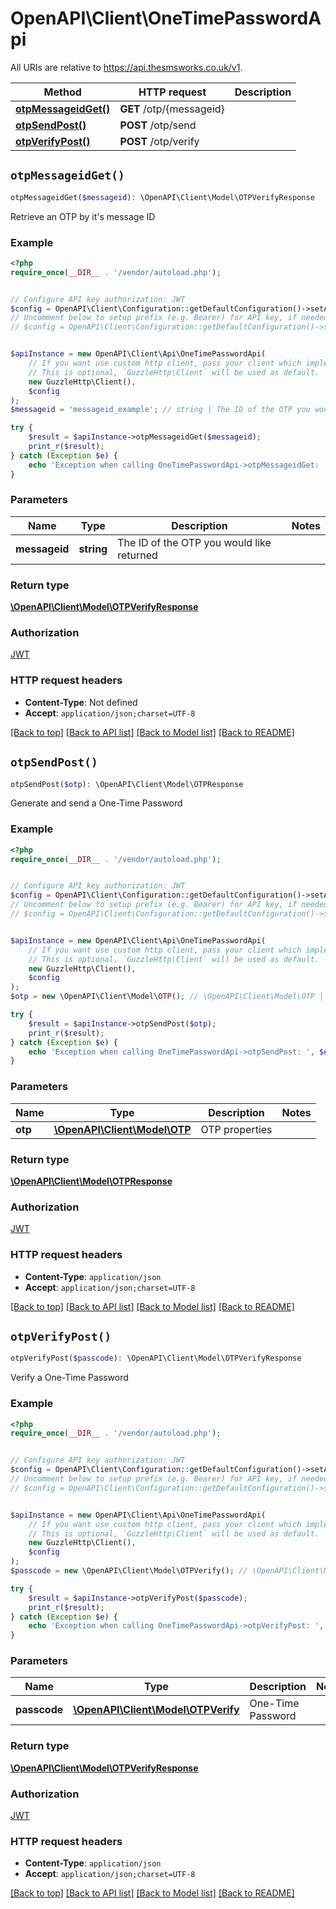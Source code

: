 # OpenAPI\Client\OneTimePasswordApi

All URIs are relative to https://api.thesmsworks.co.uk/v1.

Method | HTTP request | Description
------------- | ------------- | -------------
[**otpMessageidGet()**](OneTimePasswordApi.md#otpMessageidGet) | **GET** /otp/{messageid} | 
[**otpSendPost()**](OneTimePasswordApi.md#otpSendPost) | **POST** /otp/send | 
[**otpVerifyPost()**](OneTimePasswordApi.md#otpVerifyPost) | **POST** /otp/verify | 


## `otpMessageidGet()`

```php
otpMessageidGet($messageid): \OpenAPI\Client\Model\OTPVerifyResponse
```



Retrieve an OTP by it's message ID

### Example

```php
<?php
require_once(__DIR__ . '/vendor/autoload.php');


// Configure API key authorization: JWT
$config = OpenAPI\Client\Configuration::getDefaultConfiguration()->setApiKey('Authorization', 'YOUR_API_KEY');
// Uncomment below to setup prefix (e.g. Bearer) for API key, if needed
// $config = OpenAPI\Client\Configuration::getDefaultConfiguration()->setApiKeyPrefix('Authorization', 'Bearer');


$apiInstance = new OpenAPI\Client\Api\OneTimePasswordApi(
    // If you want use custom http client, pass your client which implements `GuzzleHttp\ClientInterface`.
    // This is optional, `GuzzleHttp\Client` will be used as default.
    new GuzzleHttp\Client(),
    $config
);
$messageid = 'messageid_example'; // string | The ID of the OTP you would like returned

try {
    $result = $apiInstance->otpMessageidGet($messageid);
    print_r($result);
} catch (Exception $e) {
    echo 'Exception when calling OneTimePasswordApi->otpMessageidGet: ', $e->getMessage(), PHP_EOL;
}
```

### Parameters

Name | Type | Description  | Notes
------------- | ------------- | ------------- | -------------
 **messageid** | **string**| The ID of the OTP you would like returned |

### Return type

[**\OpenAPI\Client\Model\OTPVerifyResponse**](../Model/OTPVerifyResponse.md)

### Authorization

[JWT](../../README.md#JWT)

### HTTP request headers

- **Content-Type**: Not defined
- **Accept**: `application/json;charset=UTF-8`

[[Back to top]](#) [[Back to API list]](../../README.md#endpoints)
[[Back to Model list]](../../README.md#models)
[[Back to README]](../../README.md)

## `otpSendPost()`

```php
otpSendPost($otp): \OpenAPI\Client\Model\OTPResponse
```



Generate and send a One-Time Password

### Example

```php
<?php
require_once(__DIR__ . '/vendor/autoload.php');


// Configure API key authorization: JWT
$config = OpenAPI\Client\Configuration::getDefaultConfiguration()->setApiKey('Authorization', 'YOUR_API_KEY');
// Uncomment below to setup prefix (e.g. Bearer) for API key, if needed
// $config = OpenAPI\Client\Configuration::getDefaultConfiguration()->setApiKeyPrefix('Authorization', 'Bearer');


$apiInstance = new OpenAPI\Client\Api\OneTimePasswordApi(
    // If you want use custom http client, pass your client which implements `GuzzleHttp\ClientInterface`.
    // This is optional, `GuzzleHttp\Client` will be used as default.
    new GuzzleHttp\Client(),
    $config
);
$otp = new \OpenAPI\Client\Model\OTP(); // \OpenAPI\Client\Model\OTP | OTP properties

try {
    $result = $apiInstance->otpSendPost($otp);
    print_r($result);
} catch (Exception $e) {
    echo 'Exception when calling OneTimePasswordApi->otpSendPost: ', $e->getMessage(), PHP_EOL;
}
```

### Parameters

Name | Type | Description  | Notes
------------- | ------------- | ------------- | -------------
 **otp** | [**\OpenAPI\Client\Model\OTP**](../Model/OTP.md)| OTP properties |

### Return type

[**\OpenAPI\Client\Model\OTPResponse**](../Model/OTPResponse.md)

### Authorization

[JWT](../../README.md#JWT)

### HTTP request headers

- **Content-Type**: `application/json`
- **Accept**: `application/json;charset=UTF-8`

[[Back to top]](#) [[Back to API list]](../../README.md#endpoints)
[[Back to Model list]](../../README.md#models)
[[Back to README]](../../README.md)

## `otpVerifyPost()`

```php
otpVerifyPost($passcode): \OpenAPI\Client\Model\OTPVerifyResponse
```



Verify a One-Time Password

### Example

```php
<?php
require_once(__DIR__ . '/vendor/autoload.php');


// Configure API key authorization: JWT
$config = OpenAPI\Client\Configuration::getDefaultConfiguration()->setApiKey('Authorization', 'YOUR_API_KEY');
// Uncomment below to setup prefix (e.g. Bearer) for API key, if needed
// $config = OpenAPI\Client\Configuration::getDefaultConfiguration()->setApiKeyPrefix('Authorization', 'Bearer');


$apiInstance = new OpenAPI\Client\Api\OneTimePasswordApi(
    // If you want use custom http client, pass your client which implements `GuzzleHttp\ClientInterface`.
    // This is optional, `GuzzleHttp\Client` will be used as default.
    new GuzzleHttp\Client(),
    $config
);
$passcode = new \OpenAPI\Client\Model\OTPVerify(); // \OpenAPI\Client\Model\OTPVerify | One-Time Password

try {
    $result = $apiInstance->otpVerifyPost($passcode);
    print_r($result);
} catch (Exception $e) {
    echo 'Exception when calling OneTimePasswordApi->otpVerifyPost: ', $e->getMessage(), PHP_EOL;
}
```

### Parameters

Name | Type | Description  | Notes
------------- | ------------- | ------------- | -------------
 **passcode** | [**\OpenAPI\Client\Model\OTPVerify**](../Model/OTPVerify.md)| One-Time Password |

### Return type

[**\OpenAPI\Client\Model\OTPVerifyResponse**](../Model/OTPVerifyResponse.md)

### Authorization

[JWT](../../README.md#JWT)

### HTTP request headers

- **Content-Type**: `application/json`
- **Accept**: `application/json;charset=UTF-8`

[[Back to top]](#) [[Back to API list]](../../README.md#endpoints)
[[Back to Model list]](../../README.md#models)
[[Back to README]](../../README.md)

